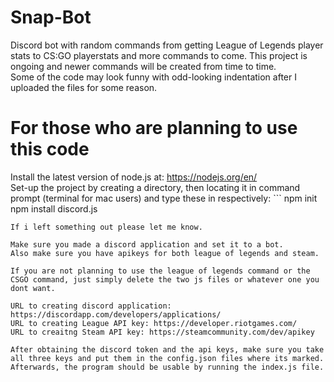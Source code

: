 # Snap-Bot
Discord bot with random commands from getting League of Legends player stats to CS:GO playerstats and more commands to come.
This project is ongoing and newer commands will be created from time to time.  
Some of the code may look funny with odd-looking indentation after I uploaded the files for some reason.

# For those who are planning to use this code
Install the latest version of node.js at: https://nodejs.org/en/  
Set-up the project by creating a directory, then locating it in command prompt (terminal for mac users) and type these in respectively:  ```
npm init
npm install discord.js
```
If i left something out please let me know.  

Make sure you made a discord application and set it to a bot.
Also make sure you have apikeys for both league of legends and steam.  
  
If you are not planning to use the league of legends command or the CSGO command, just simply delete the two js files or whatever one you dont want.

URL to creating discord application: https://discordapp.com/developers/applications/  
URL to creating League API key: https://developer.riotgames.com/  
URL to creaitng Steam API key: https://steamcommunity.com/dev/apikey  

After obtaining the discord token and the api keys, make sure you take all three keys and put them in the config.json files where its marked. Afterwards, the program should be usable by running the index.js file.
